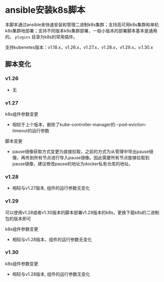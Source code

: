 # ansible安装k8s脚本

本脚本通过ansible来快速安装和管理二进制k8s集群；支持高可用k8s集群和单机k8s集群地部署；支持不同版本k8s集群部署，一般小版本的部署脚本基本是通用的。 `plugins` 目录为k8s的常用插件。

支持kubenetes版本：v1.18.x，v1.26.x，v1.27.x，v1.28.x，v1.29.x，v.1.30.x

## 脚本变化

### v1.26

* 无

### v1.27

k8s组件参数变更

* 相较于上个版本，删除了kube-controller-manager的--pod-eviction-timeout的运行参数

脚本变更

- pause镜像获取方式变更为直接拉取，之前的方式为从管理中导出pause镜像，再传到所有节点进行导入pause镜像。因此需要所有节点能够拉取到pause镜像，建议修改pause的地址为docker私有仓库的地址。


### v1.28

* 相较与v1.27版本, 组件的运行参数无变化


### v1.29

可以使用v1.28或者v1.30版本的脚本部署v1.29版本的k8s，更换下载k8s的二进制包的版本即可

k8s组件参数变更

- 相较与v1.28版本，组件的运行参数无变化


### v1.30

k8s组件参数变更

* 相较与v1.28版本, 组件的运行参数无变化
